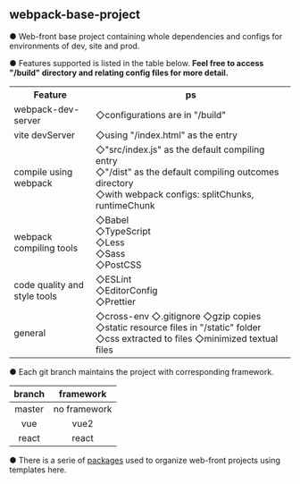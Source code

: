 ## webpack-base-project

● Web-front base project containing whole dependencies and configs for environments of dev, site and prod.

● Features supported is listed in the table below. <b>Feel free to access "/build" directory and relating config files for more detail.</b>

<table>
<tr>
<th>Feature</th>
<th>ps</th>
</tr>
<tr>
<td> webpack-dev-server </td>
<td> ◇configurations are in "/build"  </td>
</tr>
<tr>
<td> vite devServer </td>
<td> ◇using "/index.html" as the entry  </td>
</tr>
<tr>
<td> compile using webpack  </td>
<td>
◇"src/index.js" as the default compiling entry<br>
◇"/dist" as the default compiling outcomes directory<br>
◇with webpack configs: splitChunks, runtimeChunk  <br>
</td>
</tr>
<tr>
<td> webpack compiling tools</td>
<td>
◇Babel <br>
◇TypeScript <br>
◇Less<br>
◇Sass<br>
◇PostCSS<br>
</td>
</tr>
<tr>
<td> code quality and style tools </td>
<td> 
◇ESLint<br>
◇EditorConfig<br>
◇Prettier<br>
</td>
</tr>
<tr>
<td> general </td>
<td>
◇cross-env
◇.gitignore
◇gzip copies<br>
◇static resource files in "/static" folder
◇css extracted to files
◇minimized textual files
</td>
</tr>
</table>

● Each git branch maintains the project with corresponding framework.

| branch |  framework   |
| :----: | :----------: |
| master | no framework |
|  vue   |     vue2     |
| react  |    react     |

● There is a serie of [packages](https://github.com/congzhou09/webpack-base-project/blob/master/package/README.md) used to organize web-front projects using templates here.
